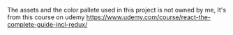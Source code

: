 The assets and the color pallete used in this project is not owned by me, It's from this course on udemy https://www.udemy.com/course/react-the-complete-guide-incl-redux/
